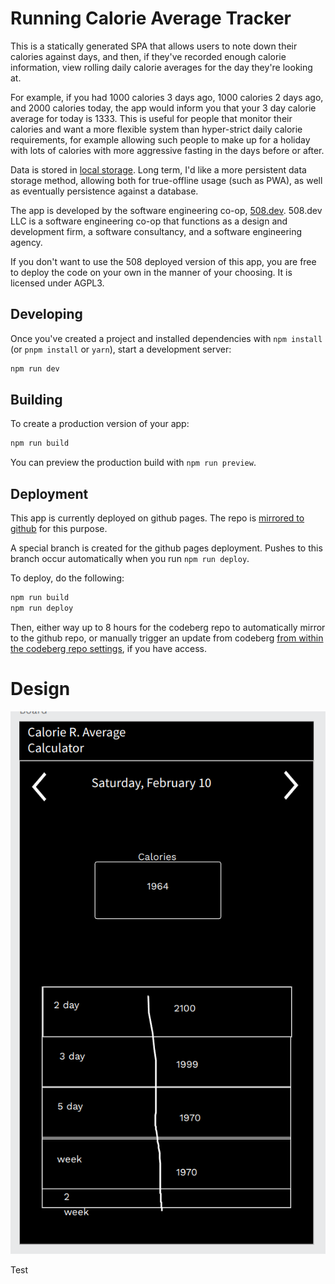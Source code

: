 # Running Calorie Average Tracker

This is a statically generated SPA that allows users to note down their calories against days,
and then, if they've recorded enough calorie information, view rolling daily calorie averages for the day
they're looking at.

For example, if you had 1000 calories 3 days ago, 1000 calories 2 days ago, and 2000 calories today, the app
would inform you that your 3 day calorie average for today is 1333. This is useful for people that monitor
their calories and want a more flexible system than hyper-strict daily calorie requirements, for example
allowing such people to make up for a holiday with lots of calories with more aggressive fasting in the
days before or after.

Data is stored in [local storage](https://developer.mozilla.org/en-US/docs/Web/API/Window/localStorage).
Long term, I'd like a more persistent data storage method, allowing both for true-offline usage (such as
PWA), as well as eventually persistence against a database.

The app is developed by the software engineering co-op, [508.dev](https://508.dev). 508.dev LLC is a
software engineering co-op that functions as a design and development firm, a software consultancy,
and a software engineering agency.

If you don't want to use the 508 deployed version of this app, you are free to deploy the code on your own
in the manner of your choosing. It is licensed under AGPL3.

## Developing

Once you've created a project and installed dependencies with `npm install` (or `pnpm install` or `yarn`), start a development server:

```bash
npm run dev
```

## Building

To create a production version of your app:

```bash
npm run build
```

You can preview the production build with `npm run preview`.

## Deployment

This app is currently deployed on github pages. The repo is [mirrored to github](https://github.com/508-dev/running-calorie-average) for this purpose.

A special branch is created for the github pages deployment. Pushes to this branch occur automatically when you run `npm run deploy`.

To deploy, do the following:

```bash
npm run build
npm run deploy
```

Then, either way up to 8 hours for the codeberg repo to automatically mirror to the github repo, or manually trigger an update from codeberg [from within the codeberg repo settings](https://codeberg.org/508_dev/running-calorie-average/settings), if you have access.

# Design

![First draft design for the app](design.png 'This is just a first draft')

Test
